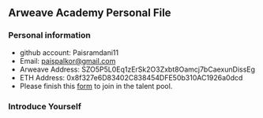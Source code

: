 ## Arweave Academy Personal File

### Personal information

- github account: Paisramdani11
- Email: paispalkor@gmail.com  
- Arweave Address: SZO5P5L0Eq1zErSk2O3Zxbt8Oamcj7bCaexunDissEg
- ETH Address: 0x8f327e6D83402C838454DFE50b310AC1926a0dcd
- Please finish this [form](https://docs.google.com/forms/d/e/1FAIpQLSfWA5fIIcBgmRppm3jNz5vmf9Mai_QMVil-2pO4r7YKn_Zhtw/viewform?usp=sf_link) to join in the talent pool.

### Introduce Yourself
